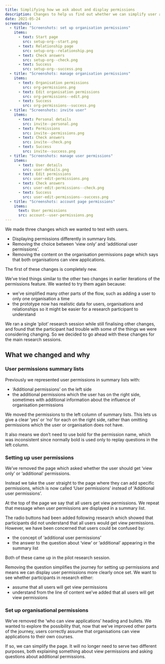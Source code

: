 ```yaml
---
title: Simplifying how we ask about and display permissions
description: Changes to help us find out whether we can simplify user and organisational permissions
date: 2021-05-24
screenshots:
  - title: "Screenshots: set up organisation permissions"
    items:
      - text: Start page
        src: setup-org--start.png
      - text: Relationship page
        src: setup-org--relationship.png
      - text: Check answers
        src: setup-org--check.png
      - text: Success
        src: setup-org--success.png
  - title: "Screenshots: manage organisation permissions"
    items:
      - text: Organisation permissions
        src: org-permissions.png
      - text: Edit organisation permissions
        src: org-permissions--edit.png
      - text: Success
        src: org-permissions--success.png
  - title: "Screenshots: invite user"
    items:
      - text: Personal details
        src: invite--personal.png
      - text: Permissions
        src: invite--permissions.png
      - text: Check answers
        src: invite--check.png
      - text: Success
        src: invite--success.png
  - title: "Screenshots: manage user permissions"
    items:
      - text: User details
        src: user-details.png
      - text: Edit permissions
        src: user-edit-permissions.png
      - text: Check answers
        src: user-edit-permissions--check.png
      - text: Success
        src: user-edit-permissions--success.png
  - title: "Screenshots: account page permissions"
    items:
      text: User permissions
      src: account--user-permissions.png
---
```


We made three changes which we wanted to test with users.

- Displaying permissions differently in summary lists.
- Removing the choice between ‘view only’ and ‘additional user permissions’.
- Removing the content on the organisation permissions page which says that both organisations can view applications.

The first of these changes is completely new.

We’ve tried things similar to the other two changes in earlier iterations of the permissions feature. We wanted to try them again because:

- we’ve simplified many other parts of the flow, such as adding a user to only one organisation a time
- the prototype now has realistic data for users, organisations and relationships so it might be easier for a research participant to understand

We ran a single ‘pilot’ research session while still finalising other changes, and found that the participant had trouble with some of the things we were considering changing. So we decided to go ahead with these changes for the main research sessions.

## What we changed and why

### User permissions summary lists

Previously we represented user permissions in summary lists with:

- ‘Additional permissions’ on the left side
- the additional permissions which the user has on the right side, sometimes with additional information about the influence of organisation permissions

We moved the permissions to the left column of summary lists. This lets us give a clear ‘yes’ or ‘no’ for each on the right side, rather than omitting permissions which the user or organisation does not have.

It also means we don’t need to use bold for the permission name, which was inconsistent since normally bold is used only to replay questions in the left column.

### Setting up user permissions

We’ve removed the page which asked whether the user should get ‘view only’ or ‘additional’ permissions.

Instead we take the user straight to the page where they can add specific permissions, which is now called ‘User permissions’ instead of ‘Additional user permissions’.

At the top of the page we say that all users get view permissions. We repeat that message when user permissions are displayed in a summary list.

The radio buttons had been added following research which showed that participants did not understand that all users would get view permissions. However, we have been concerned that users could be confused by:

- the concept of ‘additional user permissions’
- the answer to the question about ‘view’ or ‘additional’ appearing in the summary list

Both of these came up in the pilot research session.

Removing the question simplifies the journey for setting up permissions and means we can display user permissions more clearly once set. We want to see whether participants in research either:

- assume that all users will get view permissions
- understand from the line of content we’ve added that all users will get view permissions

### Set up organisational permissions

We’ve removed the ‘who can view applications’ heading and bullets. We wanted to explore the possibility that, now that we’ve improved other parts of the journey, users correctly assume that organisations can view applications to their own courses.

If so, we can simplify the page. It will no longer need to serve two different purposes, both explaining something about view permissions and asking questions about additional permissions.
